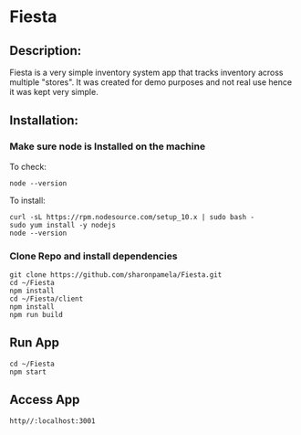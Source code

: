 # Fiesta 

## Description: 
Fiesta is a very simple inventory system app that tracks inventory across multiple "stores". It was created for demo purposes and not real use hence it was kept very simple. 

## Installation: 

### Make sure node is Installed on the machine
To check:
```
node --version
```
To install:
```
curl -sL https://rpm.nodesource.com/setup_10.x | sudo bash -
sudo yum install -y nodejs
node --version
```

### Clone Repo and install dependencies
```
git clone https://github.com/sharonpamela/Fiesta.git
cd ~/Fiesta
npm install
cd ~/Fiesta/client
npm install
npm run build
```

## Run App
```
cd ~/Fiesta
npm start
```

## Access App
```
http//:localhost:3001
```
